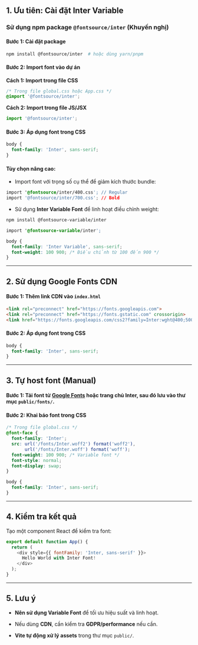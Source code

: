 <br>

## 1. Ưu tiên: Cài đặt **Inter Variable**

### Sử dụng npm package `@fontsource/inter` (Khuyến nghị)

#### Bước 1: Cài đặt package

```bash
npm install @fontsource/inter  # hoặc dùng yarn/pnpm
```

#### Bước 2: Import font vào dự án

**Cách 1: Import trong file CSS**

```css
/* Trong file global.css hoặc App.css */
@import '@fontsource/inter';
```

**Cách 2: Import trong file JS/JSX**

```js
import '@fontsource/inter';
```

#### Bước 3: Áp dụng font trong CSS

```css
body {
  font-family: 'Inter', sans-serif;
}
```

#### **Tùy chọn nâng cao**:

- Import font với trọng số cụ thể để giảm kích thước bundle:
    

```css
import '@fontsource/inter/400.css'; // Regular
import '@fontsource/inter/700.css'; // Bold
```

- Sử dụng **Inter Variable Font** để linh hoạt điều chỉnh weight:
    

```bash
npm install @fontsource-variable/inter
```

```css
import '@fontsource-variable/inter';
```

```css
body {
  font-family: 'Inter Variable', sans-serif;
  font-weight: 100 900; /* Điều chỉnh từ 100 đến 900 */
}
```

---

## 2. Sử dụng Google Fonts CDN

#### Bước 1: Thêm link CDN vào `index.html`

```html
<link rel="preconnect" href="https://fonts.googleapis.com">
<link rel="preconnect" href="https://fonts.gstatic.com" crossorigin>
<link href="https://fonts.googleapis.com/css2?family=Inter:wght@400;500;700&display=swap" rel="stylesheet">
```

#### Bước 2: Áp dụng font trong CSS

```css
body {
  font-family: 'Inter', sans-serif;
}
```

---

## 3. Tự host font (Manual)

#### Bước 1: Tải font từ [Google Fonts](https://fonts.google.com/) hoặc trang chủ Inter, sau đó lưu vào thư mục `public/fonts/`.

#### Bước 2: Khai báo font trong CSS

```css
/* Trong file global.css */
@font-face {
  font-family: 'Inter';
  src: url('/fonts/Inter.woff2') format('woff2'),
       url('/fonts/Inter.woff') format('woff');
  font-weight: 100 900; /* Variable font */
  font-style: normal;
  font-display: swap;
}

body {
  font-family: 'Inter', sans-serif;
}
```

---

## 4. Kiểm tra kết quả

Tạo một component React để kiểm tra font:

```js
export default function App() {
  return (
    <div style={{ fontFamily: 'Inter, sans-serif' }}>
      Hello World with Inter Font!
    </div>
  );
}
```

---

## 5. Lưu ý

- **Nên sử dụng Variable Font** để tối ưu hiệu suất và linh hoạt.
    
- Nếu dùng **CDN**, cần kiểm tra **GDPR/performance** nếu cần.
    
- **Vite tự động xử lý assets** trong thư mục `public/`.